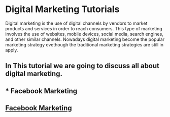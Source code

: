 # Digital Marketing Tutorials
Digital marketing is the use of digital channels by vendors to market products and services in order to reach consumers. This type of marketing involves the use of websites, mobile devices, social media, search engines, and other similar channels. Nowadays digital marketing become the popular marketing strategy evethough the traditional marketing strategies are still in apply.
## In This tutorial we are going to discuss all about digital marketing. 
## * Facebook Marketing
## [Facebook Marketing](https://github.com/ethioclicks/Marketing-Tutorials/blob/master/FaceBook%20Marketing.md)
